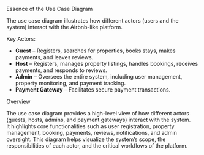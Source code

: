 Essence of the Use Case Diagram

The use case diagram illustrates how different actors (users and the system) interact with the Airbnb-like platform.  

Key Actors:
- **Guest** – Registers, searches for properties, books stays, makes payments, and leaves reviews.  
- **Host** – Registers, manages property listings, handles bookings, receives payments, and responds to reviews.  
- **Admin** – Oversees the entire system, including user management, property monitoring, and payment tracking.  
- **Payment Gateway** – Facilitates secure payment transactions.  

Overview

The use case diagram provides a high-level view of how different actors (guests, hosts, admins, and payment gateways) interact with the system.  
It highlights core functionalities such as user registration, property management, booking, payments, reviews, notifications, and admin oversight.
This diagram helps visualize the system’s scope, the responsibilities of each actor, and the critical workflows of the platform.
